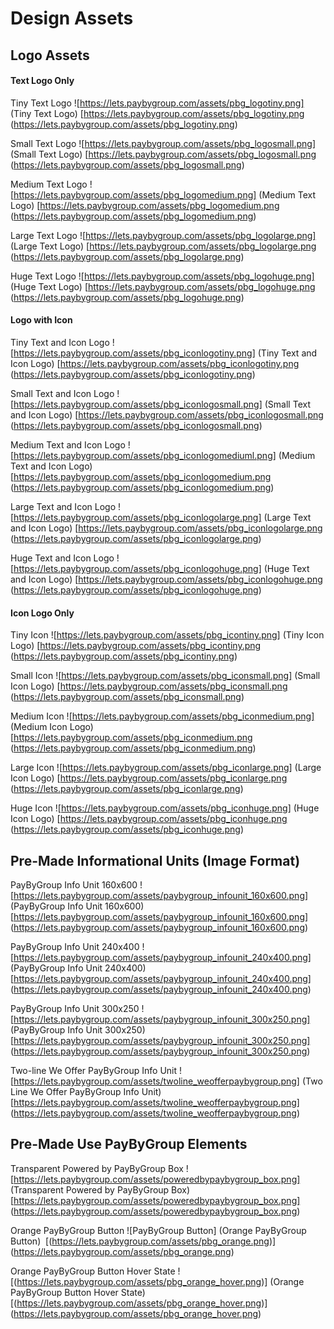 # Design Assets
## Logo Assets

#### Text Logo Only

Tiny Text Logo
![https://lets.paybygroup.com/assets/pbg_logotiny.png] (Tiny Text Logo)
[https://lets.paybygroup.com/assets/pbg_logotiny.png (https://lets.paybygroup.com/assets/pbg_logotiny.png)

Small Text Logo
![https://lets.paybygroup.com/assets/pbg_logosmall.png] (Small Text Logo)
[https://lets.paybygroup.com/assets/pbg_logosmall.png (https://lets.paybygroup.com/assets/pbg_logosmall.png)

Medium Text Logo
![https://lets.paybygroup.com/assets/pbg_logomedium.png] (Medium Text Logo)
[https://lets.paybygroup.com/assets/pbg_logomedium.png (https://lets.paybygroup.com/assets/pbg_logomedium.png)

Large Text Logo
![https://lets.paybygroup.com/assets/pbg_logolarge.png] (Large Text Logo)
[https://lets.paybygroup.com/assets/pbg_logolarge.png (https://lets.paybygroup.com/assets/pbg_logolarge.png)

Huge Text Logo
![https://lets.paybygroup.com/assets/pbg_logohuge.png] (Huge Text Logo)
[https://lets.paybygroup.com/assets/pbg_logohuge.png (https://lets.paybygroup.com/assets/pbg_logohuge.png)

#### Logo with Icon

Tiny Text and Icon Logo
![https://lets.paybygroup.com/assets/pbg_iconlogotiny.png] (Tiny Text and Icon Logo)
[https://lets.paybygroup.com/assets/pbg_iconlogotiny.png (https://lets.paybygroup.com/assets/pbg_iconlogotiny.png)

Small Text and Icon Logo
![https://lets.paybygroup.com/assets/pbg_iconlogosmall.png] (Small Text and Icon Logo)
[https://lets.paybygroup.com/assets/pbg_iconlogosmall.png (https://lets.paybygroup.com/assets/pbg_iconlogosmall.png)

Medium Text and Icon Logo
![https://lets.paybygroup.com/assets/pbg_iconlogomediuml.png] (Medium Text and Icon Logo)
[https://lets.paybygroup.com/assets/pbg_iconlogomedium.png (https://lets.paybygroup.com/assets/pbg_iconlogomedium.png)

Large Text and Icon Logo
![https://lets.paybygroup.com/assets/pbg_iconlogolarge.png] (Large Text and Icon Logo)
[https://lets.paybygroup.com/assets/pbg_iconlogolarge.png (https://lets.paybygroup.com/assets/pbg_iconlogolarge.png)

Huge Text and Icon Logo
![https://lets.paybygroup.com/assets/pbg_iconlogohuge.png] (Huge Text and Icon Logo)
[https://lets.paybygroup.com/assets/pbg_iconlogohuge.png (https://lets.paybygroup.com/assets/pbg_iconlogohuge.png)

#### Icon Logo Only

Tiny Icon
![https://lets.paybygroup.com/assets/pbg_icontiny.png] (Tiny Icon Logo)
[https://lets.paybygroup.com/assets/pbg_icontiny.png (https://lets.paybygroup.com/assets/pbg_icontiny.png)

Small Icon
![https://lets.paybygroup.com/assets/pbg_iconsmall.png] (Small Icon Logo)
[https://lets.paybygroup.com/assets/pbg_iconsmall.png (https://lets.paybygroup.com/assets/pbg_iconsmall.png)

Medium Icon
![https://lets.paybygroup.com/assets/pbg_iconmedium.png] (Medium Icon Logo)
[https://lets.paybygroup.com/assets/pbg_iconmedium.png (https://lets.paybygroup.com/assets/pbg_iconmedium.png)

Large Icon
![https://lets.paybygroup.com/assets/pbg_iconlarge.png] (Large Icon Logo)
[https://lets.paybygroup.com/assets/pbg_iconlarge.png (https://lets.paybygroup.com/assets/pbg_iconlarge.png)

Huge Icon
![https://lets.paybygroup.com/assets/pbg_iconhuge.png] (Huge Icon Logo)
[https://lets.paybygroup.com/assets/pbg_iconhuge.png (https://lets.paybygroup.com/assets/pbg_iconhuge.png)

## Pre-Made Informational Units (Image Format)

PayByGroup Info Unit 160x600
![https://lets.paybygroup.com/assets/paybygroup_infounit_160x600.png] (PayByGroup Info Unit 160x600)
[https://lets.paybygroup.com/assets/paybygroup_infounit_160x600.png] (https://lets.paybygroup.com/assets/paybygroup_infounit_160x600.png)

PayByGroup Info Unit 240x400
![https://lets.paybygroup.com/assets/paybygroup_infounit_240x400.png] (PayByGroup Info Unit 240x400)
[https://lets.paybygroup.com/assets/paybygroup_infounit_240x400.png] (https://lets.paybygroup.com/assets/paybygroup_infounit_240x400.png)

PayByGroup Info Unit 300x250
![https://lets.paybygroup.com/assets/paybygroup_infounit_300x250.png] (PayByGroup Info Unit 300x250)
[https://lets.paybygroup.com/assets/paybygroup_infounit_300x250.png] (https://lets.paybygroup.com/assets/paybygroup_infounit_300x250.png)

Two-line We Offer PayByGroup Info Unit
![https://lets.paybygroup.com/assets/twoline_weofferpaybygroup.png] (Two Line We Offer PayByGroup Info Unit)
[https://lets.paybygroup.com/assets/twoline_weofferpaybygroup.png] (https://lets.paybygroup.com/assets/twoline_weofferpaybygroup.png)

<!-- ## Pre-Made Informational Units (Customizable HTML Formats)

http://www.vacationrental365.com/site/PropertyList/18064/View-Vacation-Rentals.aspx

<div class='pbg_info' data-popup-button='Keep Browsing' data-popup-button-action='close' style='float: right;width: 400px;overflow: visible;position: relative;margin-top: -65px;cursor:pointer;'>
<p>
Need to split the cost? We now offer
<img height='20' src='http://lets.paybygroup.com/assets/paybygroup-text-small.png' style='vertical-align: middle;margin-right: 5px;'>
<a href='#'>Learn More</a>.
</p>
</div>

<pre class="terminal">
<div class='pbg_info' data-popup-button='Keep Browsing' data-popup-button-action='close' style='float: right;width: 400px;overflow: visible;position: relative;margin-top: -65px;cursor:pointer;'>
<p>
Need to split the cost? We now offer
<img height='20' src='http://lets.paybygroup.com/assets/paybygroup-text-small.png' style='vertical-align: middle;margin-right: 5px;'>
<a href='#'>Learn More</a>.
</p>
</div>
</pre> 

## Pre-Made Use PayByGroup Designs (Customizable HTML Formats)

Beachfront Only checkout page box

-->

## Pre-Made Use PayByGroup Elements

Transparent Powered by PayByGroup Box
![https://lets.paybygroup.com/assets/poweredbypaybygroup_box.png] (Transparent Powered by PayByGroup Box)
[https://lets.paybygroup.com/assets/poweredbypaybygroup_box.png] (https://lets.paybygroup.com/assets/poweredbypaybygroup_box.png)

Orange PayByGroup Button
![PayByGroup Button] (Orange PayByGroup Button) 
[(https://lets.paybygroup.com/assets/pbg_orange.png)] (https://lets.paybygroup.com/assets/pbg_orange.png)

Orange PayByGroup Button Hover State
![(https://lets.paybygroup.com/assets/pbg_orange_hover.png)] (Orange PayByGroup Button Hover State)
[(https://lets.paybygroup.com/assets/pbg_orange_hover.png)] (https://lets.paybygroup.com/assets/pbg_orange_hover.png)




